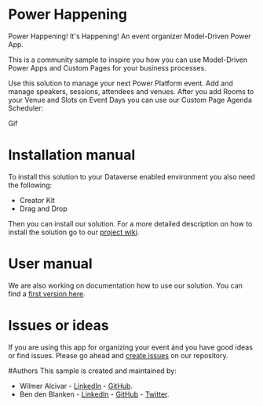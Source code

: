 # Power Happening
Power Happening! It's Happening! An event organizer Model-Driven Power App.

This is a community sample to inspire you how you can use Model-Driven Power Apps and Custom Pages for your business processes.

Use this solution to manage your next Power Platform event. Add and manage speakers, sessions, attendees and venues.
After you add Rooms to your Venue and Slots on Event Days you can use our Custom Page Agenda Scheduler:

Gif

# Installation manual

To install this solution to your Dataverse enabled environment you also need the following:
* Creator Kit
* Drag and Drop

Then you can install our solution.
For a more detailed description on how to install the solution go to our [project wiki](https://github.com/BendenBlanken/PowerHappening/wiki/1.-Installation-Manual).

# User manual
We are also working on documentation how to use our solution. You can find a [first version here](https://github.com/BendenBlanken/PowerHappening/wiki/2.-User-manual).

# Issues or ideas
If you are using this app for organizing your event ánd you have good ideas or find issues. Please go ahead and [create issues](https://github.com/BendenBlanken/PowerHappening/issues/) on our repository.

#Authors
This sample is created and maintained by:
* Wilmer Alcivar - [LinkedIn](https://www.linkedin.com/in/wilmeralcivar/) - [GitHub](https://github.com/walcivar).
* Ben den Blanken - [LinkedIn](https://www.linkedin.com/in/bendenblanken/) - [GitHub](https://github.com/BendenBlanken) - [Twitter](https://twitter.com/BenDenBlanken).
